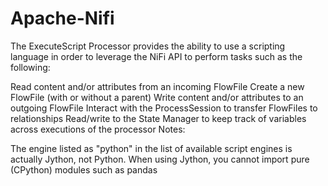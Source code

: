 # Apache-Nifi
The ExecuteScript Processor provides the ability to use a scripting language in order to leverage the NiFi API to perform tasks such as the following:

Read content and/or attributes from an incoming FlowFile
Create a new FlowFile (with or without a parent)
Write content and/or attributes to an outgoing FlowFile
Interact with the ProcessSession to transfer FlowFiles to relationships
Read/write to the State Manager to keep track of variables across executions of the processor
Notes:

The engine listed as "python" in the list of available script engines is actually Jython, not Python. When using Jython, you cannot import pure (CPython) modules such as pandas
